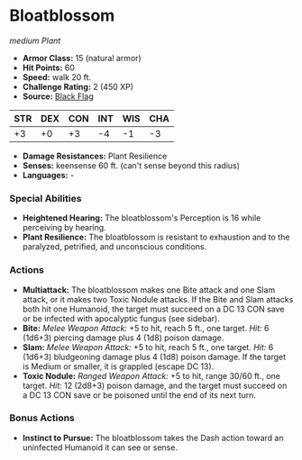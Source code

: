 # Bloatblossom

*medium* *Plant*

- **Armor Class:** 15 (natural armor)
- **Hit Points:** 60 
- **Speed:** walk 20 ft.
- **Challenge Rating:** 2 (450 XP)
- **Source:** [Black Flag](https://koboldpress.com/kpstore/product/tovrpg-pg-mv/)

| STR | DEX | CON | INT | WIS | CHA |
| --- | --- | --- | --- | --- | --- |
| +3 | +0 | +3 | -4 | -1 | -3 |

- **Damage Resistances:** Plant Resilience
- **Senses:** keensense 60 ft. (can't sense beyond this radius)
- **Languages:** -

### Special Abilities

- **Heightened Hearing:** The bloatblossom's Perception is 16 while perceiving by hearing.
- **Plant Resilience:** The bloatblossom is resistant to exhaustion and to the paralyzed, petrified, and unconscious conditions.

### Actions

- **Multiattack:** The bloatblossom makes one Bite attack and one Slam attack, or it makes two Toxic Nodule attacks. If the Bite and Slam attacks both hit one Humanoid, the target must succeed on a DC 13 CON save or be infected with apocalyptic fungus (see sidebar).
- **Bite:** _Melee Weapon Attack:_ +5 to hit, reach 5 ft., one target. _Hit:_ 6 (1d6+3) piercing damage plus 4 (1d8) poison damage.
- **Slam:** _Melee Weapon Attack:_ +5 to hit, reach 5 ft., one target. _Hit:_ 6 (1d6+3) bludgeoning damage plus 4 (1d8) poison damage. If the target is Medium or smaller, it is grappled (escape DC 13).
- **Toxic Nodule:** _Ranged Weapon Attack:_ +5 to hit, range 30/60 ft., one target. _Hit:_ 12 (2d8+3) poison damage, and the target must succeed on a DC 13 CON save or be poisoned until the end of its next turn.

### Bonus Actions

- **Instinct to Pursue:** The bloatblossom takes the Dash action toward an uninfected Humanoid it can see or sense.

